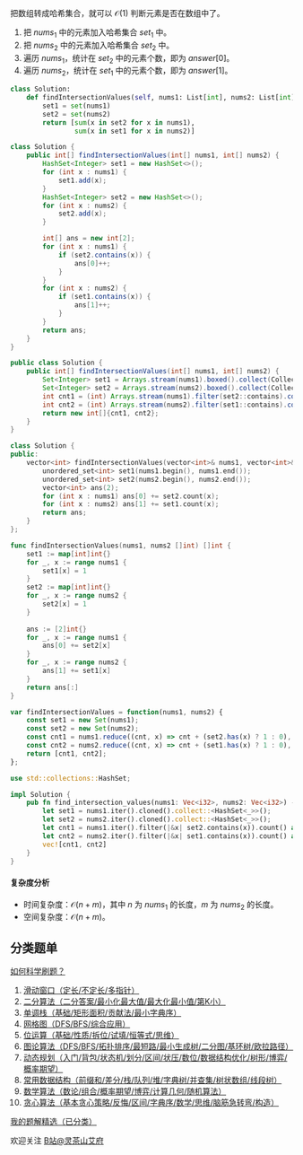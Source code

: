 把数组转成哈希集合，就可以 $\mathcal{O}(1)$ 判断元素是否在数组中了。

1. 把 $\textit{nums}_1$ 中的元素加入哈希集合 $\textit{set}_1$ 中。
2. 把 $\textit{nums}_2$ 中的元素加入哈希集合 $\textit{set}_2$ 中。
3. 遍历 $\textit{nums}_1$，统计在 $\textit{set}_2$ 中的元素个数，即为 $\textit{answer}[0]$。
4. 遍历 $\textit{nums}_2$，统计在 $\textit{set}_1$ 中的元素个数，即为 $\textit{answer}[1]$。

```py [sol-Python3]
class Solution:
    def findIntersectionValues(self, nums1: List[int], nums2: List[int]) -> List[int]:
        set1 = set(nums1)
        set2 = set(nums2)
        return [sum(x in set2 for x in nums1),
                sum(x in set1 for x in nums2)]
```

```java [sol-Java]
class Solution {
    public int[] findIntersectionValues(int[] nums1, int[] nums2) {
        HashSet<Integer> set1 = new HashSet<>();
        for (int x : nums1) {
            set1.add(x);
        }
        HashSet<Integer> set2 = new HashSet<>();
        for (int x : nums2) {
            set2.add(x);
        }

        int[] ans = new int[2];
        for (int x : nums1) {
            if (set2.contains(x)) {
                ans[0]++;
            }
        }
        for (int x : nums2) {
            if (set1.contains(x)) {
                ans[1]++;
            }
        }
        return ans;
    }
}
```

```java [sol-Java Stream]
public class Solution {
    public int[] findIntersectionValues(int[] nums1, int[] nums2) {
        Set<Integer> set1 = Arrays.stream(nums1).boxed().collect(Collectors.toSet());
        Set<Integer> set2 = Arrays.stream(nums2).boxed().collect(Collectors.toSet());
        int cnt1 = (int) Arrays.stream(nums1).filter(set2::contains).count();
        int cnt2 = (int) Arrays.stream(nums2).filter(set1::contains).count();
        return new int[]{cnt1, cnt2};
    }
}
```

```cpp [sol-C++]
class Solution {
public:
    vector<int> findIntersectionValues(vector<int>& nums1, vector<int>& nums2) {
        unordered_set<int> set1(nums1.begin(), nums1.end());
        unordered_set<int> set2(nums2.begin(), nums2.end());
        vector<int> ans(2);
        for (int x : nums1) ans[0] += set2.count(x);
        for (int x : nums2) ans[1] += set1.count(x);
        return ans;
    }
};
```

```go [sol-Go]
func findIntersectionValues(nums1, nums2 []int) []int {
	set1 := map[int]int{}
	for _, x := range nums1 {
		set1[x] = 1
	}
	set2 := map[int]int{}
	for _, x := range nums2 {
		set2[x] = 1
	}
	
	ans := [2]int{}
	for _, x := range nums1 {
		ans[0] += set2[x]
	}
	for _, x := range nums2 {
		ans[1] += set1[x]
	}
	return ans[:]
}
```

```js [sol-JS]
var findIntersectionValues = function(nums1, nums2) {
    const set1 = new Set(nums1);
    const set2 = new Set(nums2);
    const cnt1 = nums1.reduce((cnt, x) => cnt + (set2.has(x) ? 1 : 0), 0);
    const cnt2 = nums2.reduce((cnt, x) => cnt + (set1.has(x) ? 1 : 0), 0);
    return [cnt1, cnt2];
};
```

```rust [sol-Rust]
use std::collections::HashSet;

impl Solution {
    pub fn find_intersection_values(nums1: Vec<i32>, nums2: Vec<i32>) -> Vec<i32> {
        let set1 = nums1.iter().cloned().collect::<HashSet<_>>();
        let set2 = nums2.iter().cloned().collect::<HashSet<_>>();
        let cnt1 = nums1.iter().filter(|&x| set2.contains(x)).count() as i32;
        let cnt2 = nums2.iter().filter(|&x| set1.contains(x)).count() as i32;
        vec![cnt1, cnt2]
    }
}
```

#### 复杂度分析

- 时间复杂度：$\mathcal{O}(n+m)$，其中 $n$ 为 $\textit{nums}_1$ 的长度，$m$ 为 $\textit{nums}_2$ 的长度。
- 空间复杂度：$\mathcal{O}(n+m)$。

## 分类题单

[如何科学刷题？](https://leetcode.cn/circle/discuss/RvFUtj/)

1. [滑动窗口（定长/不定长/多指针）](https://leetcode.cn/circle/discuss/0viNMK/)
2. [二分算法（二分答案/最小化最大值/最大化最小值/第K小）](https://leetcode.cn/circle/discuss/SqopEo/)
3. [单调栈（基础/矩形面积/贡献法/最小字典序）](https://leetcode.cn/circle/discuss/9oZFK9/)
4. [网格图（DFS/BFS/综合应用）](https://leetcode.cn/circle/discuss/YiXPXW/)
5. [位运算（基础/性质/拆位/试填/恒等式/思维）](https://leetcode.cn/circle/discuss/dHn9Vk/)
6. [图论算法（DFS/BFS/拓扑排序/最短路/最小生成树/二分图/基环树/欧拉路径）](https://leetcode.cn/circle/discuss/01LUak/)
7. [动态规划（入门/背包/状态机/划分/区间/状压/数位/数据结构优化/树形/博弈/概率期望）](https://leetcode.cn/circle/discuss/tXLS3i/)
8. [常用数据结构（前缀和/差分/栈/队列/堆/字典树/并查集/树状数组/线段树）](https://leetcode.cn/circle/discuss/mOr1u6/)
9. [数学算法（数论/组合/概率期望/博弈/计算几何/随机算法）](https://leetcode.cn/circle/discuss/IYT3ss/)
10. [贪心算法（基本贪心策略/反悔/区间/字典序/数学/思维/脑筋急转弯/构造）](https://leetcode.cn/circle/discuss/g6KTKL/)

[我的题解精选（已分类）](https://github.com/EndlessCheng/codeforces-go/blob/master/leetcode/SOLUTIONS.md)

欢迎关注 [B站@灵茶山艾府](https://space.bilibili.com/206214)
